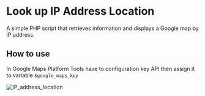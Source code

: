 <h1>Look up IP Address Location</h1>
A simple PHP script that retrieves information and displays a Google map by IP address.
<h2>How to use</h2>
In Google Maps Platform Tools have to configuration key API then assign it to variable  <code>$google_maps_key</code>

![IP_address_location](https://github.com/ufo1990/locationIP-with-google-map/assets/85555971/0c84ba28-2d79-414e-807d-47377bdb3056)
